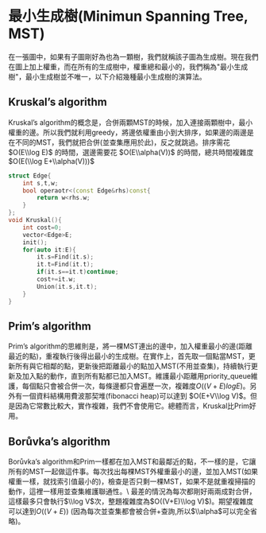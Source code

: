 # 最小生成樹(Minimun Spanning Tree, MST)

在一張圖中，如果有子圖剛好為也為一顆樹，我們就稱該子圖為生成樹。現在我們在圖上加上權重，而在所有的生成樹中，權重總和最小的，我們稱為"最小生成樹"，最小生成樹並不唯一，以下介紹幾種最小生成樹的演算法。

## Kruskal’s algorithm

Kruskal’s algorithm的概念是，合併兩顆MST的時候，加入連接兩顆樹中，最小權重的邊。所以我們就利用greedy，將邊依權重由小到大排序，如果邊的兩邊是在不同的MST，我們就把合併(並查集應用於此)，反之就跳過。排序需花 $O(E\\log E)$ 的時間，選邊需要花 $O(E\\alpha(V))$ 的時間，總共時間複雜度 $O(E(\\log E+\\alpha(V)))$

```cpp
struct Edge{
    int s,t,w;
    bool operaotr<(const Edge&rhs)const{
        return w<rhs.w;
    }
};
void Kruskal(){
    int cost=0;
    vector<Edge>E;
    init();
    for(auto it:E){
        it.s=Find(it.s);
        it.t=Find(it.t);
        if(it.s==it.t)continue;
        cost+=it.w;
        Union(it.s,it.t);
    }
}
```

## Prim’s algorithm

Prim’s algorithm的思維則是，將一棵MST連出的邊中，加入權重最小的邊(距離最近的點)，重複執行後得出最小的生成樹。在實作上，首先取一個點當MST，更新所有與它相鄰的點，更新後把距離最小的點加入MST(不用並查集)，持續執行更新及加入點的動作，直到所有點都已加入MST。維護最小距離用priority_queue維護，每個點只會被合併一次，每條邊都只會遍歷一次，複雜度$O((V+E)logE)$。另外有一個資料結構用費波那契堆(fibonacci heap)可以達到 $O(E+V\\log V)$。但是因為它常數比較大，實作複雜，我們不會使用它。總體而言，Kruskal比Prim好用。

## Borůvka’s algorithm

Borůvka’s algorithm和Prim一樣都在加入MST和最鄰近的點，不一樣的是，它讓所有的MST一起做這件事。每次找出每棵MST外權重最小的邊，並加入MST(如果權重一樣，就找索引值最小的)，檢查是否只剩一棵MST，如果不是就重複掃描的動作，這裡一樣用並查集維護聯通性。\\
最差的情況為每次都剛好兩兩成對合併，這樣最多只會執行$\\log V$次，整題複雜度為$O((V+E)\\log V)$)。期望複雜度可以達到$O((V+E))$ (因為每次並查集都會被合併+查詢,所以$\\alpha$可以完全省略)。

